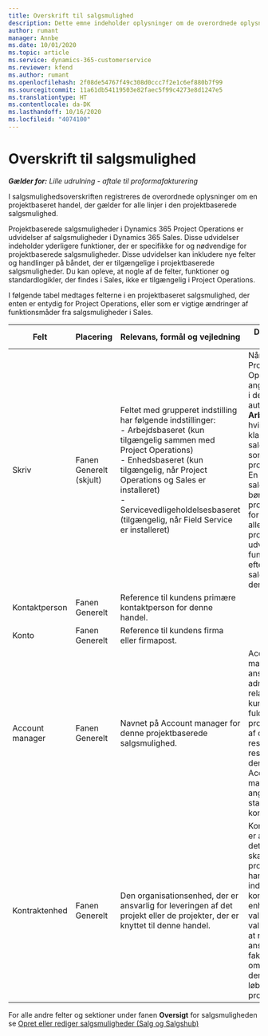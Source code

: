 ```yaml
---
title: Overskrift til salgsmulighed
description: Dette emne indeholder oplysninger om de overordnede oplysninger om projektbaserede handler og projektbaserede salgsmulighedslinjer.
author: rumant
manager: Annbe
ms.date: 10/01/2020
ms.topic: article
ms.service: dynamics-365-customerservice
ms.reviewer: kfend
ms.author: rumant
ms.openlocfilehash: 2f08de54767f49c308d0ccc7f2e1c6ef880b7f99
ms.sourcegitcommit: 11a61db54119503e82faec5f99c4273e8d1247e5
ms.translationtype: HT
ms.contentlocale: da-DK
ms.lasthandoff: 10/16/2020
ms.locfileid: "4074100"
---
```

# <a name="opportunity-header"></a>Overskrift til salgsmulighed

_**Gælder for:** Lille udrulning - aftale til proformafakturering_

I salgsmulighedsoverskriften registreres de overordnede oplysninger om en projektbaseret handel, der gælder for alle linjer i den projektbaserede salgsmulighed.

Projektbaserede salgsmuligheder i Dynamics 365 Project Operations er udvidelser af salgsmuligheder i Dynamics 365 Sales. Disse udvidelser indeholder yderligere funktioner, der er specifikke for og nødvendige for projektbaserede salgsmuligheder. Disse udvidelser kan inkludere nye felter og handlinger på båndet, der er tilgængelige i projektbaserede salgsmuligheder. Du kan opleve, at nogle af de felter, funktioner og standardlogikler, der findes i Sales, ikke er tilgængelig i Project Operations.

I følgende tabel medtages felterne i en projektbaseret salgsmulighed, der enten er entydig for Project Operations, eller som er vigtige ændringer af funktionsmåder fra salgsmuligheder i Sales.

| **Felt** | **Placering** | **Relevans, formål og vejledning** | **Downstream-virkning** |
| --- | --- | --- | --- |
| Skriv | Fanen Generelt (skjult) | Feltet med grupperet indstilling har følgende indstillinger:</br>- Arbejdsbaseret (kun tilgængelig sammen med Project Operations)</br>- Enhedsbaseret (kun tilgængelig, når Project Operations og Sales er installeret)</br>- Servicevedligeholdelsesbaseret (tilgængelig, når Field Service er installeret) | Når du bruger Project Operations, angives værdien i dette felt automatisk til **Arbejdsbaseret** , hvilket klassificerer salgsmuligheden som projektbaseret. En salgsmulighed bør være projektbaseret for at aktivere alle projektspecifikke udvidelser og funktioner i den efterfølgende salgsproces for denne aftale. |
| Kontaktperson | Fanen Generelt | Reference til kundens primære kontaktperson for denne handel. | |
| Konto | Fanen Generelt | Reference til kundens firma eller firmapost. | |
| Account manager | Fanen Generelt | Navnet på Account manager for denne projektbaserede salgsmulighed. | Account manageren er ansvarlig for at administrere relationen til kunden ved at fuldføre dette projekt. På basis af den reserverbare ressourcepost, der er knyttet til Account manager, angives standarden for kontraktenheden. |
| Kontraktenhed | Fanen Generelt | Den organisationsenhed, der er ansvarlig for leveringen af det projekt eller de projekter, der er knyttet til denne handel. | Kontraktenheden er afdelingen i det firma, der skal gennemføre projekterne, når handlen er indgået. Alle kontraherende enheder har en valuta, og denne valuta bruges til at rapportere de anslåede og faktiske omkostninger, der er påløbet i løbet af projektet. |

For alle andre felter og sektioner under fanen **Oversigt** for salgsmuligheden se [Opret eller rediger salgsmuligheder (Salg og Salgshub)](https://docs.microsoft.com/dynamics365/sales-enterprise/create-edit-opportunity-sales)
